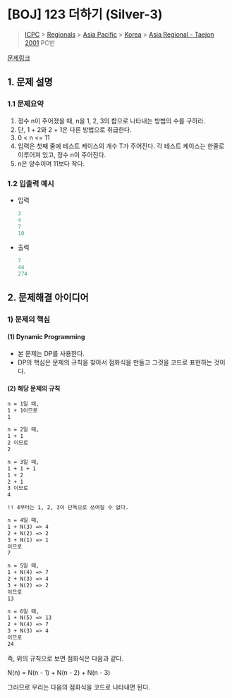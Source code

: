 # [BOJ] 123 더하기 (Silver-3)

> [ICPC](https://www.acmicpc.net/category/1) > [Regionals](https://www.acmicpc.net/category/7) > [Asia Pacific](https://www.acmicpc.net/category/42) > [Korea](https://www.acmicpc.net/category/211) > [Asia Regional - Taejon 2001](https://www.acmicpc.net/category/detail/884) PC번

[문제링크](https://www.acmicpc.net/problem/9095)

## 1. 문제 설명



### 1.1 문제요약

1. 정수 n이 주어졌을 때, n을 1, 2, 3의 합으로 나타내는 방법의 수를 구하라.
2. 단, 1 + 2와 2 + 1은 다른 방법으로 취급한다.
3. 0 < n <= 11
4. 입력은 첫째 줄에 테스트 케이스의 개수 T가 주어진다. 각 테스트 케이스는 한줄로 이루어져 있고, 정수 n이 주어진다.
5. n은 양수이며 11보다 작다.

### 1.2 입출력 예시

- 입력

  ```python
  3
  4
  7
  10
  ```
  
- 출력

  ```python
  7
  44
  274
  ```
  
  

## 2. 문제해결 아이디어



### 1) 문제의 핵심



#### (1) Dynamic Programming

- 본 문제는 DP를 사용한다.
- DP의 핵심은 문제의 규칙을 찾아서 점화식을 만들고 그것을 코드로 표현하는 것이다.



#### (2) 해당 문제의 규칙

```reStructuredText
n = 1일 때,
1 + 1이므로
1

n = 2일 때,
1 + 1
2 이므로
2

n = 3일 때,
1 + 1 + 1
1 + 2
2 + 1
3 이므로
4

!! 4부터는 1, 2, 3이 단독으로 쓰여질 수 없다.

n = 4일 때,
1 + N(3) => 4
2 + N(2) => 2
3 + N(1) => 1
이므로
7

n = 5일 때,
1 + N(4) => 7
2 + N(3) => 4
3 + N(2) => 2
이므로
13

n = 6일 때,
1 + N(5) => 13
2 + N(4) => 7
3 + N(3) => 4
이므로
24
```

즉, 위의 규칙으로 보면 점화식은 다음과 같다.

N(n) = N(n - 1) + N(n - 2) + N(n - 3)

그러므로 우리는 다음의 점화식을 코드로 나타내면 된다.

